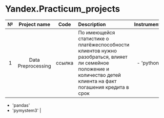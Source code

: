# Yandex.Practicum_projects

| № | Project name       | Code   | Description | Instruments |
|:-:|:------------------:|:------:|:------------|:-----------:|
| 1 | Data Preprocessing | ссылка | По имеющейся статистике о платёжеспособности клиентов нужно разобраться, влияет ли семейное положение и количество детей клиента на факт погашения кредита в срок | - 'python'
- 'pandas'
- 'pymystem3' |
